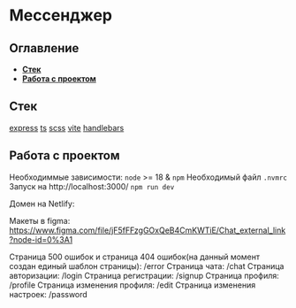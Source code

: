 # Мессенджер

## Оглавление

- [**Стек**](#stack)
- [**Работа с проектом**](#work_with_project)

<a name="stack"></a>

## Стек

[express](https://expressjs.com/ru/)
[ts](https://www.typescriptlang.org/)
[scss](https://sass-lang.com/)
[vite](https://vitejs.dev/)
[handlebars](https://handlebarsjs.com/)

<a name="work_with_project"></a>

## Работа с проектом

Необходиммые зависимости: `node` >= 18 & `npm`
Необходимый файл `.nvmrc`
Запуск на http://localhost:3000/ `npm run dev`

Домен на Netlify:

Макеты в figma: https://www.figma.com/file/jF5fFFzgGOxQeB4CmKWTiE/Chat_external_link?node-id=0%3A1

Страница 500 ошибок и страница 404 ошибок(на данный момент создан единый шаблон страницы): /error
Страница чата: /chat
Страница авторизации: /login
Страница регистрации: /signup
Страница профиля: /profile
Страница изменения профиля: /edit
Страница изменения настроек: /password
